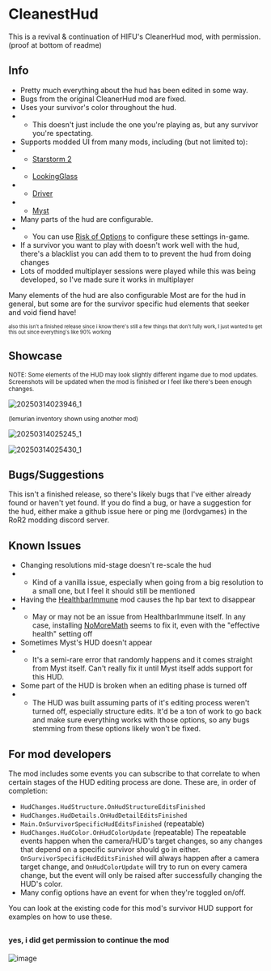 # CleanestHud

This is a revival & continuation of HIFU's CleanerHud mod, with permission. (proof at bottom of readme)


## Info
- Pretty much everything about the hud has been edited in some way.
- Bugs from the original CleanerHud mod are fixed.
- Uses your survivor's color throughout the hud.
- - This doesn't just include the one you're playing as, but any survivor you're spectating.
- Supports modded UI from many mods, including (but not limited to):
- - [Starstorm 2](https://thunderstore.io/package/TeamMoonstorm/Starstorm2/)
- - [LookingGlass](https://thunderstore.io/package/DropPod/LookingGlass/)
- - [Driver](https://thunderstore.io/package/public_ParticleSystem/Driver/)
- - [Myst](https://thunderstore.io/package/JavAngle/Myst/)
- Many parts of the hud are configurable.
- - You can use [Risk of Options](https://thunderstore.io/package/Rune580/Risk_Of_Options/) to configure these settings in-game.
- If a survivor you want to play with doesn't work well with the hud, there's a blacklist you can add them to to prevent the hud from doing changes
- Lots of modded multiplayer sessions were played while this was being developed, so I've made sure it works in multiplayer

Many elements of the hud are also configurable Most are for the hud in general, but some are for the survivor specific hud elements that seeker and void fiend have!

<sub><sup>also this isn't a finished release since i know there's still a few things that don't fully work, I just wanted to get this out since everything's like 90% working</sup></sub>


## Showcase

<sub>NOTE: Some elements of the HUD may look slightly different ingame due to mod updates. Screenshots will be updated when the mod is finished or I feel like there's been enough changes.</sub>

![20250314023946_1](https://github.com/user-attachments/assets/94455d18-acc4-4d40-b41e-3a1dd132b7b8)

<sub>(lemurian inventory shown using another mod)</sub>

![20250314025245_1](https://github.com/user-attachments/assets/76f20eed-24c0-4b2d-a41e-8bb16687ef64)

![20250314025430_1](https://github.com/user-attachments/assets/1e033eb2-0d17-4006-9376-fbc0b6437be1)


## Bugs/Suggestions
This isn't a finished release, so there's likely bugs that I've either already found or haven't yet found. If you do find a bug, or have a suggestion for the hud, either make a github issue here or ping me (lordvgames) in the RoR2 modding discord server.


## Known Issues
- Changing resolutions mid-stage doesn't re-scale the hud
- - Kind of a vanilla issue, especially when going from a big resolution to a small one, but I feel it should still be mentioned
- Having the [HealthbarImmune](https://thunderstore.io/c/riskofrain2/p/DestroyedClone/HealthbarImmune/) mod causes the hp bar text to disappear
- - May or may not be an issue from HealthbarImmune itself. In any case, installing [NoMoreMath](https://thunderstore.io/package/Goorakh/NoMoreMath/) seems to fix it, even with the "effective health" setting off
- Sometimes Myst's HUD doesn't appear
- - It's a semi-rare error that randomly happens and it comes straight from Myst itself. Can't really fix it until Myst itself adds support for this HUD.
- Some part of the HUD is broken when an editing phase is turned off
- - The HUD was built assuming parts of it's editing process weren't turned off, especially structure edits. It'd be a ton of work to go back and make sure everything works with those options, so any bugs stemming from these options likely won't be fixed.


## For mod developers
The mod includes some events you can subscribe to that correlate to when certain stages of the HUD editing process are done. These are, in order of completion:
- `HudChanges.HudStructure.OnHudStructureEditsFinished`
- `HudChanges.HudDetails.OnHudDetailEditsFinished`
- `Main.OnSurvivorSpecificHudEditsFinished` (repeatable)
- `HudChanges.HudColor.OnHudColorUpdate` (repeatable)
The repeatable events happen when the camera/HUD's target changes, so any changes that depend on a specific survivor should go in either. `OnSurvivorSpecificHudEditsFinished` will always happen after a camera target change, and `OnHudColorUpdate` will try to run on every camera change, but the event will only be raised after successfully changing the HUD's color.
- Many config options have an event for when they're toggled on/off.

You can look at the existing code for this mod's survivor HUD support for examples on how to use these.


## <sub><sup>yes, i did get permission to continue the mod</sup></sub>

![image](https://github.com/user-attachments/assets/131bd210-4f3b-42ea-a0cf-ebf7ae7db98f)
